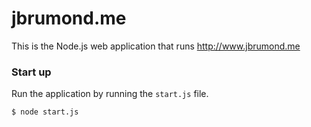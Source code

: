 # jbrumond.me

This is the Node.js web application that runs http://www.jbrumond.me

### Start up

Run the application by running the `start.js` file.

```bash
$ node start.js
```



